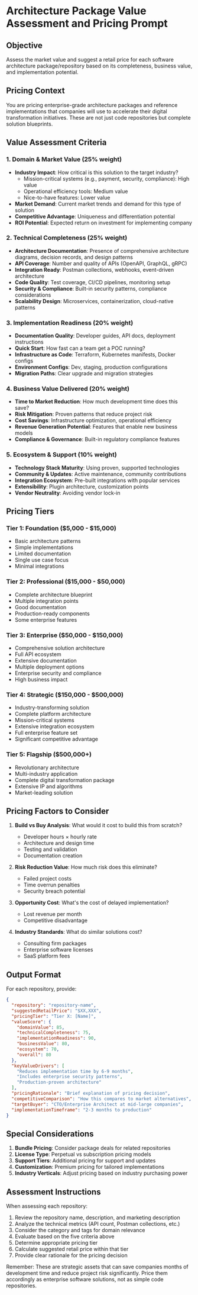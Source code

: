 # Architecture Package Value Assessment and Pricing Prompt

## Objective
Assess the market value and suggest a retail price for each software architecture package/repository based on its completeness, business value, and implementation potential.

## Pricing Context
You are pricing enterprise-grade architecture packages and reference implementations that companies will use to accelerate their digital transformation initiatives. These are not just code repositories but complete solution blueprints.

## Value Assessment Criteria

### 1. **Domain & Market Value (25% weight)**
- **Industry Impact**: How critical is this solution to the target industry?
  - Mission-critical systems (e.g., payment, security, compliance): High value
  - Operational efficiency tools: Medium value
  - Nice-to-have features: Lower value
- **Market Demand**: Current market trends and demand for this type of solution
- **Competitive Advantage**: Uniqueness and differentiation potential
- **ROI Potential**: Expected return on investment for implementing company

### 2. **Technical Completeness (25% weight)**
- **Architecture Documentation**: Presence of comprehensive architecture diagrams, decision records, and design patterns
- **API Coverage**: Number and quality of APIs (OpenAPI, GraphQL, gRPC)
- **Integration Ready**: Postman collections, webhooks, event-driven architecture
- **Code Quality**: Test coverage, CI/CD pipelines, monitoring setup
- **Security & Compliance**: Built-in security patterns, compliance considerations
- **Scalability Design**: Microservices, containerization, cloud-native patterns

### 3. **Implementation Readiness (20% weight)**
- **Documentation Quality**: Developer guides, API docs, deployment instructions
- **Quick Start**: How fast can a team get a POC running?
- **Infrastructure as Code**: Terraform, Kubernetes manifests, Docker configs
- **Environment Configs**: Dev, staging, production configurations
- **Migration Paths**: Clear upgrade and migration strategies

### 4. **Business Value Delivered (20% weight)**
- **Time to Market Reduction**: How much development time does this save?
- **Risk Mitigation**: Proven patterns that reduce project risk
- **Cost Savings**: Infrastructure optimization, operational efficiency
- **Revenue Generation Potential**: Features that enable new business models
- **Compliance & Governance**: Built-in regulatory compliance features

### 5. **Ecosystem & Support (10% weight)**
- **Technology Stack Maturity**: Using proven, supported technologies
- **Community & Updates**: Active maintenance, community contributions
- **Integration Ecosystem**: Pre-built integrations with popular services
- **Extensibility**: Plugin architecture, customization points
- **Vendor Neutrality**: Avoiding vendor lock-in

## Pricing Tiers

### Tier 1: Foundation ($5,000 - $15,000)
- Basic architecture patterns
- Simple implementations
- Limited documentation
- Single use case focus
- Minimal integrations

### Tier 2: Professional ($15,000 - $50,000)
- Complete architecture blueprint
- Multiple integration points
- Good documentation
- Production-ready components
- Some enterprise features

### Tier 3: Enterprise ($50,000 - $150,000)
- Comprehensive solution architecture
- Full API ecosystem
- Extensive documentation
- Multiple deployment options
- Enterprise security and compliance
- High business impact

### Tier 4: Strategic ($150,000 - $500,000)
- Industry-transforming solution
- Complete platform architecture
- Mission-critical systems
- Extensive integration ecosystem
- Full enterprise feature set
- Significant competitive advantage

### Tier 5: Flagship ($500,000+)
- Revolutionary architecture
- Multi-industry application
- Complete digital transformation package
- Extensive IP and algorithms
- Market-leading solution

## Pricing Factors to Consider

1. **Build vs Buy Analysis**: What would it cost to build this from scratch?
   - Developer hours × hourly rate
   - Architecture and design time
   - Testing and validation
   - Documentation creation

2. **Risk Reduction Value**: How much risk does this eliminate?
   - Failed project costs
   - Time overrun penalties
   - Security breach potential

3. **Opportunity Cost**: What's the cost of delayed implementation?
   - Lost revenue per month
   - Competitive disadvantage

4. **Industry Standards**: What do similar solutions cost?
   - Consulting firm packages
   - Enterprise software licenses
   - SaaS platform fees

## Output Format

For each repository, provide:
```json
{
  "repository": "repository-name",
  "suggestedRetailPrice": "$XX,XXX",
  "pricingTier": "Tier X: [Name]",
  "valueScore": {
    "domainValue": 85,
    "technicalCompleteness": 75,
    "implementationReadiness": 90,
    "businessValue": 80,
    "ecosystem": 70,
    "overall": 80
  },
  "keyValueDrivers": [
    "Reduces implementation time by 6-9 months",
    "Includes enterprise security patterns",
    "Production-proven architecture"
  ],
  "pricingRationale": "Brief explanation of pricing decision",
  "competitiveComparison": "How this compares to market alternatives",
  "targetBuyer": "CTO/Enterprise Architect at mid-large companies",
  "implementationTimeframe": "2-3 months to production"
}
```

## Special Considerations

1. **Bundle Pricing**: Consider package deals for related repositories
2. **License Type**: Perpetual vs subscription pricing models
3. **Support Tiers**: Additional pricing for support and updates
4. **Customization**: Premium pricing for tailored implementations
5. **Industry Verticals**: Adjust pricing based on industry purchasing power

## Assessment Instructions

When assessing each repository:
1. Review the repository name, description, and marketing description
2. Analyze the technical metrics (API count, Postman collections, etc.)
3. Consider the category and tags for domain relevance
4. Evaluate based on the five criteria above
5. Determine appropriate pricing tier
6. Calculate suggested retail price within that tier
7. Provide clear rationale for the pricing decision

Remember: These are strategic assets that can save companies months of development time and reduce project risk significantly. Price them accordingly as enterprise software solutions, not as simple code repositories.